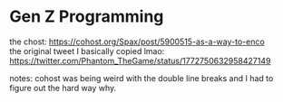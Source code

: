 # Gen Z Programming
the chost: <https://cohost.org/Spax/post/5900515-as-a-way-to-enco>  
the original tweet I basically copied lmao: <https://twitter.com/Phantom_TheGame/status/1772750632958427149>

notes: cohost was being weird with the double line breaks and I had to figure out the hard way why.
